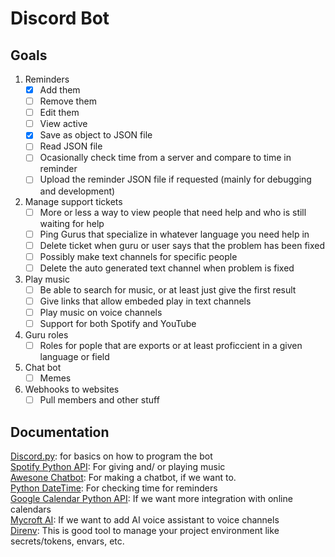 # Discord Bot

## Goals
1.  Reminders
    -   [x] Add them
    -   [ ] Remove them
    -   [ ] Edit them
    -   [ ] View active
    -   [x] Save as object to JSON file
    -   [ ] Read JSON file
    -   [ ] Ocasionally check time from a server and compare to time in reminder
    -   [ ] Upload the reminder JSON file if requested (mainly for debugging and development)  
2.  Manage support tickets
    -   [ ] More or less a way to view people that need help and who is still waiting for help
    -   [ ] Ping Gurus that specialize in whatever language you need help in
    -   [ ] Delete ticket when guru or user says that the problem has been fixed
    -   [ ] Possibly make text channels for specific people
    -   [ ] Delete the auto generated text channel when problem is fixed
3.  Play music  
    -   [ ] Be able to search for music, or at least just give the first result
    -   [ ] Give links that allow embeded play in text channels
    -   [ ] Play music on voice channels
    -   [ ] Support for both Spotify and YouTube
4.  Guru roles
    -   [ ] Roles for pople that are exports or at least proficcient in a given language or field
5.  Chat bot
    -   [ ] Memes
6.  Webhooks to websites
    -   [ ] Pull members and other stuff

## Documentation
[Discord.py](https://discordpy.readthedocs.io/en/latest/): for basics on how to program the bot  
[Spotify Python API](https://spotipy.readthedocs.io/en/latest/): For giving and/ or playing music  
[Awesone Chatbot](https://github.com/fendouai/Awesome-Chatbot): For making a chatbot, if we want to.  
[Python DateTime](https://docs.python.org/3/library/datetime.html): For checking time for reminders  
[Google Calendar Python API](https://developers.google.com/calendar/quickstart/python): If we want more integration with online calendars  
[Mycroft AI](https://mycroft.ai/): If we want to add AI voice assistant to voice channels  
[Direnv](https://direnv.net): This is good tool to manage your project environment like secrets/tokens, envars, etc.
